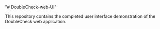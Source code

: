 "# DoubleCheck-web-UI"

This repository contains the completed user interface demonstration of the DoubleCheck web application.
